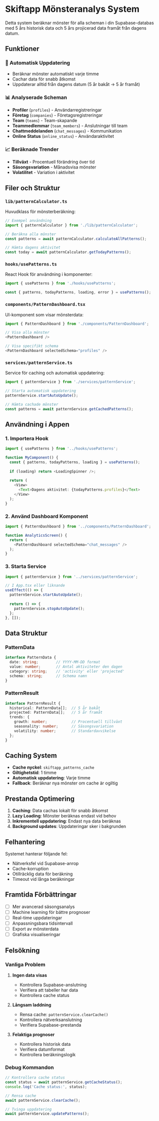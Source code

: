 # Skiftapp Mönsteranalys System

Detta system beräknar mönster för alla scheman i din Supabase-databas med 5 års historisk data och 5 års projicerad data framåt från dagens datum.

## Funktioner

### 🔄 Automatisk Uppdatering
- Beräknar mönster automatiskt varje timme
- Cachar data för snabb åtkomst
- Uppdaterar alltid från dagens datum (5 år bakåt → 5 år framåt)

### 📊 Analyserade Scheman
- **Profiler** (`profiles`) - Användarregistreringar
- **Företag** (`companies`) - Företagsregistreringar  
- **Team** (`teams`) - Team-skapande
- **Teammedlemmar** (`team_members`) - Anslutningar till team
- **Chattmeddelanden** (`chat_messages`) - Kommunikation
- **Online Status** (`online_status`) - Användaraktivitet

### 📈 Beräknade Trender
- **Tillväxt** - Procentuell förändring över tid
- **Säsongsvariation** - Månadsvisa mönster
- **Volatilitet** - Variation i aktivitet

## Filer och Struktur

### `lib/patternCalculator.ts`
Huvudklass för mönsterberäkning:
```typescript
// Exempel användning
import { patternCalculator } from './lib/patternCalculator';

// Beräkna alla mönster
const patterns = await patternCalculator.calculateAllPatterns();

// Hämta dagens aktivitet
const today = await patternCalculator.getTodayPatterns();
```

### `hooks/usePatterns.ts`
React Hook för användning i komponenter:
```typescript
import { usePatterns } from './hooks/usePatterns';

const { patterns, todayPatterns, loading, error } = usePatterns();
```

### `components/PatternDashboard.tsx`
UI-komponent som visar mönsterdata:
```typescript
import { PatternDashboard } from './components/PatternDashboard';

// Visa alla mönster
<PatternDashboard />

// Visa specifikt schema
<PatternDashboard selectedSchema="profiles" />
```

### `services/patternService.ts`
Service för caching och automatisk uppdatering:
```typescript
import { patternService } from './services/patternService';

// Starta automatisk uppdatering
patternService.startAutoUpdate();

// Hämta cachade mönster
const patterns = await patternService.getCachedPatterns();
```

## Användning i Appen

### 1. Importera Hook
```typescript
import { usePatterns } from '../hooks/usePatterns';

function MyComponent() {
  const { patterns, todayPatterns, loading } = usePatterns();
  
  if (loading) return <LoadingSpinner />;
  
  return (
    <View>
      <Text>Dagens aktivitet: {todayPatterns.profiles}</Text>
    </View>
  );
}
```

### 2. Använd Dashboard Komponent
```typescript
import { PatternDashboard } from '../components/PatternDashboard';

function AnalyticsScreen() {
  return (
    <PatternDashboard selectedSchema="chat_messages" />
  );
}
```

### 3. Starta Service
```typescript
import { patternService } from '../services/patternService';

// I App.tsx eller liknande
useEffect(() => {
  patternService.startAutoUpdate();
  
  return () => {
    patternService.stopAutoUpdate();
  };
}, []);
```

## Data Struktur

### PatternData
```typescript
interface PatternData {
  date: string;        // YYYY-MM-DD format
  value: number;       // Antal aktiviteter den dagen
  category: string;    // 'activity' eller 'projected'
  schema: string;      // Schema namn
}
```

### PatternResult
```typescript
interface PatternResult {
  historical: PatternData[];  // 5 år bakåt
  projected: PatternData[];   // 5 år framåt
  trends: {
    growth: number;           // Procentuell tillväxt
    seasonality: number;      // Säsongsvariation
    volatility: number;       // Standardavvikelse
  };
}
```

## Caching System

- **Cache nyckel**: `skiftapp_patterns_cache`
- **Giltighetstid**: 1 timme
- **Automatisk uppdatering**: Varje timme
- **Fallback**: Beräknar nya mönster om cache är ogiltig

## Prestanda Optimering

1. **Caching**: Data cachas lokalt för snabb åtkomst
2. **Lazy Loading**: Mönster beräknas endast vid behov
3. **Inkrementell uppdatering**: Endast nya data beräknas
4. **Background updates**: Uppdateringar sker i bakgrunden

## Felhantering

Systemet hanterar följande fel:
- Nätverksfel vid Supabase-anrop
- Cache-korruption
- Otillräcklig data för beräkning
- Timeout vid långa beräkningar

## Framtida Förbättringar

- [ ] Mer avancerad säsongsanalys
- [ ] Machine learning för bättre prognoser
- [ ] Real-time uppdateringar
- [ ] Anpassningsbara tidsintervall
- [ ] Export av mönsterdata
- [ ] Grafiska visualiseringar

## Felsökning

### Vanliga Problem

1. **Ingen data visas**
   - Kontrollera Supabase-anslutning
   - Verifiera att tabeller har data
   - Kontrollera cache status

2. **Långsam laddning**
   - Rensa cache: `patternService.clearCache()`
   - Kontrollera nätverksanslutning
   - Verifiera Supabase-prestanda

3. **Felaktiga prognoser**
   - Kontrollera historisk data
   - Verifiera datumformat
   - Kontrollera beräkningslogik

### Debug Kommandon

```typescript
// Kontrollera cache status
const status = await patternService.getCacheStatus();
console.log('Cache status:', status);

// Rensa cache
await patternService.clearCache();

// Tvinga uppdatering
await patternService.updatePatterns();
``` 